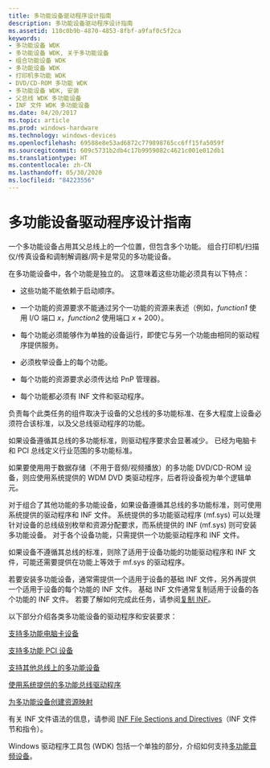 ```yaml
---
title: 多功能设备驱动程序设计指南
description: 多功能设备驱动程序设计指南
ms.assetid: 110c0b9b-4870-4853-8fbf-a9faf0c5f2ca
keywords:
- 多功能设备 WDK
- 多功能设备 WDK, 关于多功能设备
- 组合功能设备 WDK
- 多功能设备 WDK
- 打印机多功能 WDK
- DVD/CD-ROM 多功能 WDK
- 多功能设备 WDK, 安装
- 父总线 WDK 多功能设备
- INF 文件 WDK 多功能设备
ms.date: 04/20/2017
ms.topic: article
ms.prod: windows-hardware
ms.technology: windows-devices
ms.openlocfilehash: 69588e8e53ad6872c779898765cc6ff15fa5059f
ms.sourcegitcommit: 609c5731b2db4c17b9959082c4621c001e012db1
ms.translationtype: HT
ms.contentlocale: zh-CN
ms.lasthandoff: 05/30/2020
ms.locfileid: "84223556"
---
```

# <a name="multifunction-device-driver-design-guide"></a>多功能设备驱动程序设计指南

一个多功能设备占用其父总线上的一个位置，但包含多个功能。 组合打印机/扫描仪/传真设备和调制解调器/网卡是常见的多功能设备。

在多功能设备中，各个功能是独立的。 这意味着这些功能必须具有以下特点：

- 这些功能不能依赖于启动顺序。

- 一个功能的资源要求不能通过另个一功能的资源来表述（例如，*function1* 使用 I/O 端口 *x*，*function2* 使用端口 *x* + 200）。

- 每个功能必须能够作为单独的设备运行，即使它与另一个功能由相同的驱动程序提供服务。

- 必须枚举设备上的每个功能。

- 每个功能的资源要求必须传达给 PnP 管理器。

- 每个功能都必须有 INF 文件和驱动程序。

负责每个此类任务的组件取决于设备的父总线的多功能标准、在多大程度上设备必须符合该标准，以及父总线驱动程序的功能。

如果设备遵循其总线的多功能标准，则驱动程序要求会显著减少。 已经为电脑卡和 PCI 总线定义行业范围的多功能标准。

如果要使用用于数据存储（不用于音频/视频播放）的多功能 DVD/CD-ROM 设备，则应使用系统提供的 WDM DVD 类驱动程序，后者将设备视为单个逻辑单元。

对于组合了其他功能的多功能设备，如果设备遵循其总线的多功能标准，则可使用系统提供的驱动程序和 INF 文件。 系统提供的多功能驱动程序 (mf.sys) 可以处理针对设备的总线级别枚举和资源分配要求，而系统提供的 INF (mf.sys) 则可安装多功能设备。 对于各个设备功能，只需提供一个功能驱动程序和 INF 文件。

如果设备不遵循其总线的标准，则除了适用于设备功能的功能驱动程序和 INF 文件，可能还需要提供在功能上等效于 mf.sys 的驱动程序。

若要安装多功能设备，通常需提供一个适用于设备的基础 INF 文件，另外再提供一个适用于设备的每个功能的 INF 文件。 基础 INF 文件通常复制适用于设备的各个功能的 INF 文件。 若要了解如何完成此任务，请参阅[复制 INF](https://docs.microsoft.com/windows-hardware/drivers/install/copying-inf-files)。

以下部分介绍各类多功能设备的驱动程序和安装要求：

[支持多功能电脑卡设备](supporting-multifunction-pc-card-devices.md)

[支持多功能 PCI 设备](supporting-multifunction-pci-devices.md)

[支持其他总线上的多功能设备](supporting-multifunction-devices-on-other-buses.md)

[使用系统提供的多功能总线驱动程序](using-the-system-supplied-multifunction-bus-driver.md)

[为多功能设备创建资源映射](creating-resource-maps-for-a-multifunction-device.md)

有关 INF 文件语法的信息，请参阅 [INF File Sections and Directives](https://docs.microsoft.com/windows-hardware/drivers/install/inf-file-sections-and-directives)（INF 文件节和指令）。

Windows 驱动程序工具包 (WDK) 包括一个单独的部分，介绍如何支持[多功能音频设备](https://docs.microsoft.com/windows-hardware/drivers/audio/multifunction-audio-devices)。
